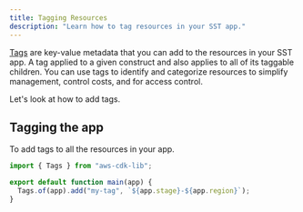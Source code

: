 ```yaml
---
title: Tagging Resources
description: "Learn how to tag resources in your SST app."
---
```


[Tags](https://docs.aws.amazon.com/general/latest/gr/aws_tagging.html) are key-value metadata that you can add to the resources in your SST app. A tag applied to a given construct and also applies to all of its taggable children. You can use tags to identify and categorize resources to simplify management, control costs, and for access control.

Let's look at how to add tags.

## Tagging the app

To add tags to all the resources in your app.

```js title="stacks/index.js" {4}
import { Tags } from "aws-cdk-lib";

export default function main(app) {
  Tags.of(app).add("my-tag", `${app.stage}-${app.region}`);
}
```